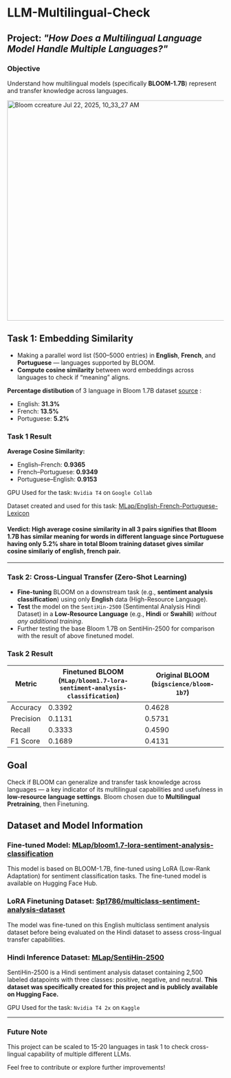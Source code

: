 # LLM-Multilingual-Check

## Project: *"How Does a Multilingual Language Model Handle Multiple Languages?"*

### Objective
Understand how multilingual models (specifically **BLOOM-1.7B**) represent and transfer knowledge across languages.


<img width="512" height="512" alt="Bloom ccreature Jul 22, 2025, 10_33_27 AM" src="https://github.com/user-attachments/assets/6dc002c3-cc97-41f7-9ab4-41dc46b2358a" />


## Task 1: Embedding Similarity

-  Making a parallel word list (500–5000 entries) in **English**, **French**, and **Portuguese** — languages supported by BLOOM.
-  **Compute cosine similarity** between word embeddings across languages to check if “meaning” aligns.

**Percentage distibution** of 3 language in Bloom 1.7B dataset [source](https://huggingface.co/bigscience/bloom-1b7) :
- English: **31.3%**
- French: **13.5%**
- Portuguese: **5.2%**

### Task 1 Result
**Average Cosine Similarity:**
- English–French: **0.9365**
- French–Portuguese: **0.9349**
- Portuguese–English: **0.9153**

GPU Used for the task: `Nvidia T4` on `Google Collab`

Dataset created and used for this task: [MLap/English-French-Portuguese-Lexicon](https://huggingface.co/datasets/MLap/English-French-Portuguese-Lexicon)

#### Verdict: High average cosine similarity in all 3 pairs signifies that Bloom 1.7B has similar meaning for words in different language since Portuguese having only 5.2% share in total Bloom training dataset  gives similar cosine similariy of english, french pair.

---

### Task 2: Cross-Lingual Transfer (Zero-Shot Learning)

-  **Fine-tuning** BLOOM on a downstream task (e.g., **sentiment analysis classification**) using only **English** data (High-Resource Language).
-  **Test** the model on the `SentiHin-2500` (Sentimental Analysis Hindi Dataset) in a **Low-Resource Language** (e.g., **Hindi** or **Swahili**) *without any additional training*.
- Further testing the base Bloom 1.7B on SentiHin-2500 for comparison with the result of above finetuned model.




### Task 2 Result

| Metric     | Finetuned BLOOM (`MLap/bloom1.7-lora-sentiment-analysis-classification`) | Original BLOOM (`bigscience/bloom-1b7`) |
|------------|-------------------------------------------------------------------------|------------------------------------------|
| Accuracy   | 0.3392                                                                  | 0.4628                                   |
| Precision  | 0.1131                                                                  | 0.5731                                   |
| Recall     | 0.3333                                                                  | 0.4590                                   |
| F1 Score   | 0.1689                                                                  | 0.4131                                   |

##  Goal
Check if BLOOM can generalize and transfer task knowledge across languages — a key indicator of its multilingual capabilities and usefulness in **low-resource language settings**.
Bloom chosen due to **Multilingual Pretraining**, then Finetuning.


## Dataset and Model Information

### Fine-tuned Model: [MLap/bloom1.7-lora-sentiment-analysis-classification](https://huggingface.co/MLap/bloom1.7-lora-sentiment-analysis-classification)

This model is based on BLOOM-1.7B, fine-tuned using LoRA (Low-Rank Adaptation) for sentiment classification tasks. The fine-tuned model is available on Hugging Face Hub.

### LoRA Finetuning Dataset: [Sp1786/multiclass-sentiment-analysis-dataset](https://huggingface.co/datasets/Sp1786/multiclass-sentiment-analysis-dataset)

The model was fine-tuned on this English multiclass sentiment analysis dataset before being evaluated on the Hindi dataset to assess cross-lingual transfer capabilities.

### Hindi Inference Dataset: [MLap/SentiHin-2500](https://huggingface.co/datasets/MLap/SentiHin-2500)

SentiHin-2500 is a Hindi sentiment analysis dataset containing 2,500 labeled datapoints with three classes: positive, negative, and neutral. **This dataset was specifically created for this project and is publicly available on Hugging Face.**

GPU Used for the task: `Nvidia T4 2x` on `Kaggle`




---

### Future Note
This project can be scaled to 15-20 languages in task 1 to check cross-lingual capability of multiple different LLMs.

Feel free to contribute or explore further improvements!
